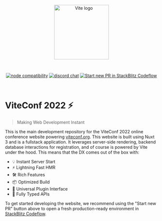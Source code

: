 <p align="center">
  <a href="https://viteconf.org" target="_blank" rel="noopener noreferrer">
    <img width="180" src="https://viteconf.org/images/viteconf.svg" alt="Vite logo">
  </a>
</p>
<br/>
<p align="center">
  <a href="https://nodejs.org/en/about/releases/"><img src="https://img.shields.io/node/v/vite.svg" alt="node compatibility"></a>
  <a href="https://chat.vitejs.dev"><img src="https://img.shields.io/badge/chat-discord-blue?style=flat&logo=discord" alt="discord chat"></a>
  <a href="https://stackblitz.com/~/github.com/stackblitz/viteconf"><img src="https://developer.stackblitz.com/img/start_pr_dark_small.svg" alt="Start new PR in StackBlitz Codeflow"></a>
</p>
<br/>

# ViteConf 2022 ⚡

> Making Web Development Instant

This is the main development repository for the ViteConf 2022 online conference website powering [viteconf.org](https://viteconf.org). This website is built using Nuxt 3 and is a fullstack application. It leverages server-side rendering, backend database interactions for registration, and of course is powered by Vite under the hood. This means that the DX comes out of the box with:

- 💡 Instant Server Start
- ⚡️ Lightning Fast HMR
- 🛠️ Rich Features
- 📦 Optimized Build
- 🔩 Universal Plugin Interface
- 🔑 Fully Typed APIs

To get started developing the website, we recommend using the "Start new PR" button above to open a fresh production-ready environment in [StackBlitz Codeflow](https://stackblitz.com/codeflow).
